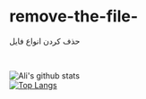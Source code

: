 # remove-the-file-
حذف کردن انواع فایل 

<br>

![Ali's github stats](https://github-readme-stats.vercel.app/api?username=AliZare0101&show_icons=true&theme=gotham) <br>
[![Top Langs](https://github-readme-stats.vercel.app/api/top-langs/?username=AliZare0101&theme=gotham&layout=compact)](https://github.com/AliZare0101/AliZare0101)

<br>
